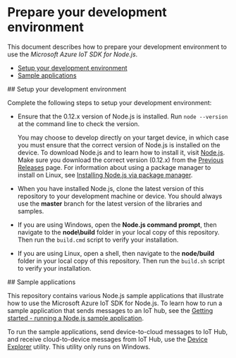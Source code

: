 # Prepare your development environment

This document describes how to prepare your development environment to use the *Microsoft Azure IoT SDK for Node.js*.

- [Setup your development environment](#devenv)
- [Sample applications](#readme)

<a name="devenv"/>
## Setup your development environment

Complete the following steps to setup your development environment:
- Ensure that the 0.12.x version of Node.js is installed. Run `node --version` at the command line to check the version.

  You may choose to develop directly on your target device, in which case you must ensure that the correct version of Node.js is installed on the device. To download Node.js and to learn how to install it, visit [Node.js][node-site]. Make sure you download the correct version (0.12.x) from the [Previous Releases][node-prev] page. For information about using a package manager to install on Linux, see [Installing Node.js via package manager][node-linux].

- When you have installed Node.js, clone the latest version of this repository to your development machine or device. You should always use the **master** branch for the latest version of the libraries and samples.

- If you are using Windows, open the **Node.js command prompt**, then navigate to the **node\\build** folder in your local copy of this repository. Then run the `build.cmd` script to verify your installation.

- If you are using Linux, open a shell, then navigate to the **node/build** folder in your local copy of this repository. Then run the `build.sh` script to verify your installation.

<a name="samplecode"/>
## Sample applications

This repository contains various Node.js sample applications that illustrate how to use the Microsoft Azure IoT SDK for Node.js. To learn how to run a sample application that sends messages to an IoT hub, see the [Getting started - running a Node.js sample application][getstarted].

To run the sample applications, send device-to-cloud messages to IoT Hub, and receive cloud-to-device messages from IoT Hub, use the [Device Explorer][device-explorer] utility. This utility only runs on Windows.


[node-site]: https://nodejs.org/
[node-prev]: https://nodejs.org/en/download/releases/
[node-linux]: https://github.com/nodejs/node-v0.x-archive/wiki/Installing-Node.js-via-package-manager
[getstarted]: run_sample.md
[device-explorer]: ../../tools/DeviceExplorer/doc/how_to_use_device_explorer.md
